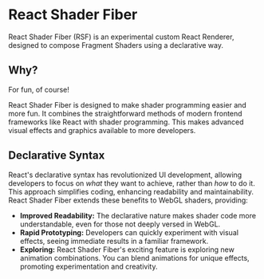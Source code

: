 # React Shader Fiber

React Shader Fiber (RSF) is an experimental custom React Renderer, designed to compose Fragment Shaders using a
declarative way.

## Why?

For fun, of course!

React Shader Fiber is designed to make shader programming easier and more fun. It combines the straightforward methods
of modern frontend frameworks like React with shader programming. This makes advanced visual effects and graphics
available to more developers.

## Declarative Syntax

React's declarative syntax has revolutionized UI development, allowing developers to focus on *what* they want to
achieve, rather than *how* to do it. This approach simplifies coding, enhancing readability and maintainability. React
Shader Fiber extends these benefits to WebGL shaders, providing:

- **Improved Readability:** The declarative nature makes shader code more understandable, even for those not deeply
  versed in WebGL.
- **Rapid Prototyping:** Developers can quickly experiment with visual effects, seeing immediate results in a familiar
  framework.
- **Exploring:** React Shader Fiber's exciting feature is exploring new animation combinations. You can blend animations
  for unique effects, promoting experimentation and creativity.